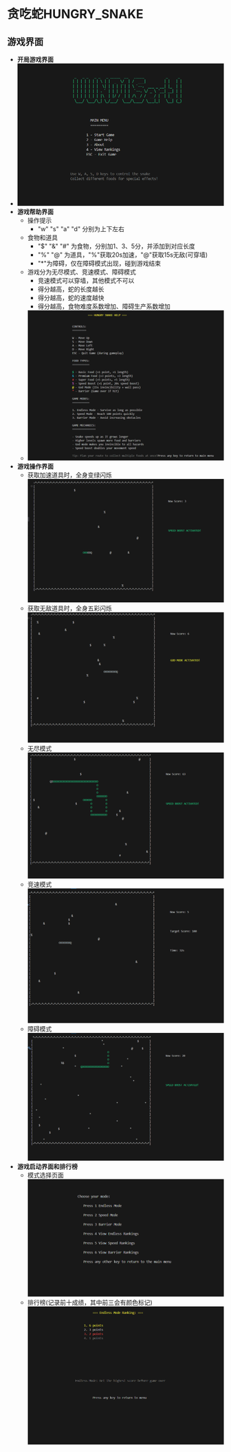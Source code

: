 # 贪吃蛇HUNGRY_SNAKE

## 游戏界面
* **开局游戏界面**
* ![1](1111.png)
* **游戏帮助界面**
   * 操作提示
     * "w" "s" "a" "d" 分别为上下左右
   * 食物和道具 
     * "$" "&" "#" 为食物，分别加1、3、5分，并添加到对应长度
     * "%" "@" 为道具，"%"获取20s加速，"@"获取15s无敌(可穿墙)
     * "*"为障碍，仅在障碍模式出现，碰到游戏结束
   * 游戏分为无尽模式、竞速模式、障碍模式
     * 竞速模式可以穿墙，其他模式不可以
     * 得分越高，蛇的长度越长
     * 得分越高，蛇的速度越快
     * 得分越高，食物难度系数增加、障碍生产系数增加
   * ![2](2222.png)
* **游戏操作界面**
  * 获取加速道具时，全身变绿闪烁
   ![1](3333.png)
  * 获取无敌道具时，全身五彩闪烁
   ![1](4444.png)
  * 无尽模式
   ![1](7777.png)
  * 竞速模式
   ![1](8888.png)
  * 障碍模式
   ![1](9999.png)
* **游戏启动界面和排行榜**
   * 模式选择页面
   ![1](6666.png)
   * 排行榜(记录前十成绩，其中前三会有颜色标记)
   ![1](5555.png)
